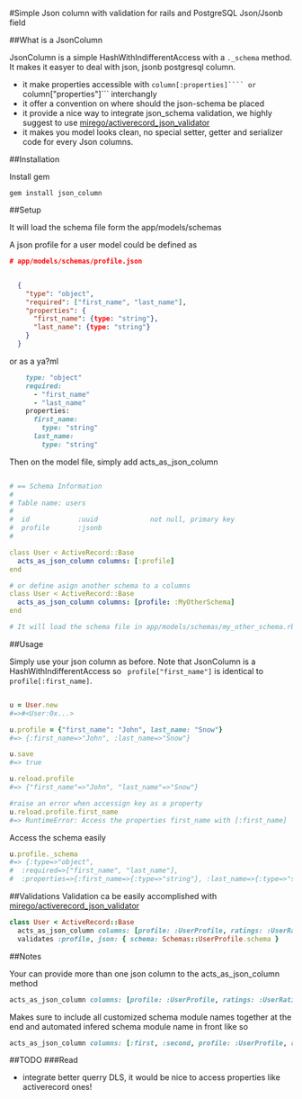 #Simple Json column with validation for rails and PostgreSQL Json/Jsonb field

##What is a JsonColumn

JsonColumn is a simple HashWithIndifferentAccess with a ```._schema``` method. It makes it easyer to deal with json, jsonb postgresql column.

* it make properties accessible with ```column[:properties]```` or ```column["properties"]``` interchangly
* it offer a convention on where should the json-schema be placed
* it provide a nice way to integrate json_schema validation, we highly suggest to use [mirego/activerecord_json_validator](https://github.com/mirego/activerecord_json_validator)
* it makes you model looks clean, no special setter, getter and serializer code for every Json columns.

##Installation

Install gem

```
gem install json_column
```
##Setup

It will load the schema file form the app/models/schemas

A json profile for a user model could be defined as

```JSON
# app/models/schemas/profile.json


  {
    "type": "object",
    "required": ["first_name", "last_name"],
    "properties": {
      "first_name": {type: "string"},
      "last_name": {type: "string"}
    }
  }

```

or as a ya?ml

```ruby
    type: "object"
    required: 
      - "first_name"
      - "last_name"
    properties:
      first_name: 
        type: "string"
      last_name: 
        type: "string"
```

Then on the model file, simply add acts_as_json_column

```Yaml

# == Schema Information
#
# Table name: users
#
#  id            :uuid             not null, primary key
#  profile       :jsonb
#

class User < ActiveRecord::Base
  acts_as_json_column columns: [:profile]
end

# or define asign another schema to a columns
class User < ActiveRecord::Base
  acts_as_json_column columns: [profile: :MyOtherSchema]
end

# It will load the schema file in app/models/schemas/my_other_schema.rb
```

##Usage

Simply use your json column as before. Note that JsonColumn is a HashWithIndifferentAccess so ``` profile["first_name"]``` is identical to ``` profile[:first_name]```.

```ruby

u = User.new
#=>#<User:0x...>

u.profile = {"first_name": "John", last_name: "Snow"}
#=> {:first_name=>"John", :last_name=>"Snow"}

u.save
#=> true

u.reload.profile
#=> {"first_name"=>"John", "last_name"=>"Snow"}

#raise an error when accessign key as a property
u.reload.profile.first_name
#=> RuntimeError: Access the properties first_name with [:first_name]

```

Access the schema easily

```ruby
u.profile._schema
#=> {:type=>"object",
#  :required=>["first_name", "last_name"],
#  :properties=>{:first_name=>{:type=>"string"}, :last_name=>{:type=>"string"}}}
```
##Validations
Validation ca be easily accomplished with [mirego/activerecord_json_validator](https://github.com/mirego/activerecord_json_validator)

```ruby
class User < ActiveRecord::Base
  acts_as_json_column columns: [profile: :UserProfile, ratings: :UserRatings]
  validates :profile, json: { schema: Schemas::UserProfile.schema }
```

##Notes

Your can provide more than one json column to the acts_as_json_column method

```ruby
acts_as_json_column columns: [profile: :UserProfile, ratings: :UserRatings]
```

Makes sure to include all customized schema module names together at the end and automated infered schema module name in front like so

```ruby
acts_as_json_column columns: [:first, :second, profile: :UserProfile, ratings: :UserRatings]
```

##TODO
###Read

* integrate better querry DLS, it would be nice to access properties like activerecord ones!


